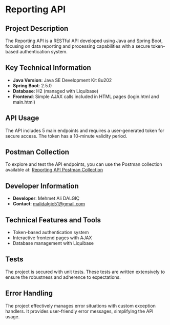 # Reporting API

## Project Description
The Reporting API is a RESTful API developed using Java and Spring Boot, focusing on data reporting and processing capabilities with a secure token-based authentication system.

## Key Technical Information
- **Java Version**: Java SE Development Kit 8u202
- **Spring Boot**: 2.5.0
- **Database**: H2 (managed with Liquibase)
- **Frontend**: Simple AJAX calls included in HTML pages (login.html and main.html)


## API Usage
The API includes 5 main endpoints and requires a user-generated token for secure access. The token has a 10-minute validity period.

## Postman Collection
To explore and test the API endpoints, you can use the Postman collection available at:
[Reporting API Postman Collection](https://www.postman.com/malidalgic/workspace/reporting-api/collection/22785614-987187aa-a75c-4743-8a21-b5950534db79?action=share&creator=22785614)


## Developer Information
- **Developer**: Mehmet Ali DALGIÇ
- **Contact**: [malidalgic51@gmail.com](mailto:malidalgic51@gmail.com)

## Technical Features and Tools
- Token-based authentication system
- Interactive frontend pages with AJAX
- Database management with Liquibase

## Tests
The project is secured with unit tests. These tests are written extensively to ensure the robustness and adherence to expectations.

## Error Handling
The project effectively manages error situations with custom exception handlers. It provides user-friendly error messages, simplifying the API usage.

